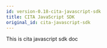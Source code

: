 ```yaml
---
id: version-0.18-cita-javascript-sdk
title: CITA JavaScript SDK
original_id: cita-javascript-sdk
---
```

This is cita javascript sdk doc
